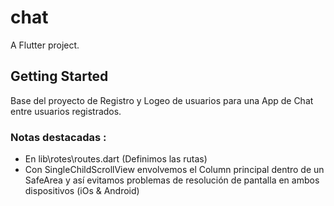 # chat

A Flutter project.

## Getting Started

Base del proyecto de Registro y Logeo de usuarios
para una App de Chat entre usuarios registrados.

### Notas destacadas :

- En lib\rotes\routes.dart (Definimos las rutas)
- Con SingleChildScrollView envolvemos el Column principal dentro de un SafeArea
  y así evitamos problemas de resolución de pantalla en ambos dispositivos (iOs & Android)
